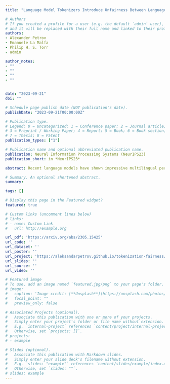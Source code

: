 ```yaml
---
title: "Language Model Tokenizers Introduce Unfairness Between Languages"

# Authors
# If you created a profile for a user (e.g. the default `admin` user), write the username (folder name) here 
# and it will be replaced with their full name and linked to their profile.
authors:
- Alexander Petrov
- Emanuele La Malfa
- Philip H. S. Torr
- admin

author_notes:
- ""
- ""
- ""
- ""


date: "2023-09-21"
doi: ""

# Schedule page publish date (NOT publication's date).
publishDate: "2023-09-21T00:00:00Z"

# Publication type.
# Legend: 0 = Uncategorized; 1 = Conference paper; 2 = Journal article;
# 3 = Preprint / Working Paper; 4 = Report; 5 = Book; 6 = Book section;
# 7 = Thesis; 8 = Patent
publication_types: ["1"]

# Publication name and optional abbreviated publication name.
publication: Neural Information Processing Systems (NeurIPS23)
publication_short: in *NeurIPS23*

abstract: Recent language models have shown impressive multilingual performance, even when not explicitly trained for it. Despite this, concerns have been raised about the quality of their outputs across different languages. In this paper, we show how disparity in the treatment of different languages arises at the tokenization stage, well before a model is even invoked. The same text translated into different languages can have drastically different tokenization lengths, with differences up to 15 times in some cases. These disparities persist across the 17 tokenizers we evaluate, even if they are intentionally trained for multilingual support. Character-level and byte-level models also exhibit over 4 times the difference in the encoding length for some language pairs. This induces unfair treatment for some language communities in regard to the cost of accessing commercial language services, the processing time and latency, as well as the amount of content that can be provided as context to the models. Therefore, we make the case that we should train future language models using multilingually fair tokenizers.

# Summary. An optional shortened abstract.
summary: 

tags: []

# Display this page in the Featured widget?
featured: true

# Custom links (uncomment lines below)
# links:
# - name: Custom Link
#   url: http://example.org

url_pdf: 'https://arxiv.org/abs/2305.15425'
url_code: ''
url_dataset: ''
url_poster: ''
url_project: 'https://aleksandarpetrov.github.io/tokenization-fairness/'
url_slides: ''
url_source: ''
url_video: ''

# Featured image
# To use, add an image named `featured.jpg/png` to your page's folder. 
# image:
#   caption: 'Image credit: [**Unsplash**](https://unsplash.com/photos/pLCdAaMFLTE)'
#   focal_point: ""
#   preview_only: false

# Associated Projects (optional).
#   Associate this publication with one or more of your projects.
#   Simply enter your project's folder or file name without extension.
#   E.g. `internal-project` references `content/project/internal-project/index.md`.
#   Otherwise, set `projects: []`.
# projects:
# - example

# Slides (optional).
#   Associate this publication with Markdown slides.
#   Simply enter your slide deck's filename without extension.
#   E.g. `slides: "example"` references `content/slides/example/index.md`.
#   Otherwise, set `slides: ""`.
# slides: example
---
```

<!-- 
{{% callout note %}}
Click the *Cite* button above to demo the feature to enable visitors to import publication metadata into their reference management software.
{{% /callout %}}

{{% callout note %}}
Create your slides in Markdown - click the *Slides* button to check out the example.
{{% /callout %}}

Supplementary material can be found [here](https://drive.google.com/file/d/17tGxceooVTT0JFkBsQjsh3h529U7yI1v/view?usp=sharing). -->
